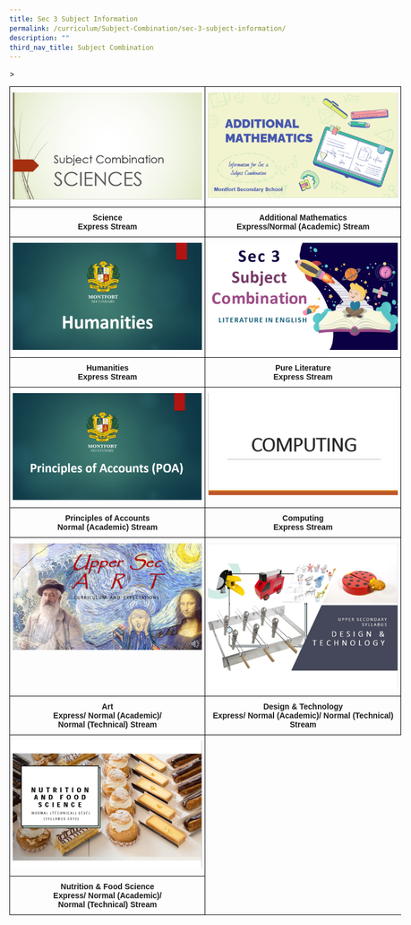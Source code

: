 ```yaml
---
title: Sec 3 Subject Information
permalink: /curriculum/Subject-Combination/sec-3-subject-information/
description: ""
third_nav_title: Subject Combination
---
```

<style type="text/css">
.tg  {border-collapse:collapse;border-spacing:0;margin:0px auto;}
.tg td{border-color:black;border-style:solid;border-width:1px;font-family:Arial, sans-serif;font-size:14px;
  overflow:hidden;padding:10px 5px;word-break:normal;}
.tg th{border-color:black;border-style:solid;border-width:1px;font-family:Arial, sans-serif;font-size:14px;
  font-weight:normal;overflow:hidden;padding:10px 5px;word-break:normal;}
.tg .tg-baqh{text-align:center;vertical-align:top}
.tg .tg-cyxe{background-color:#ffffff;color:#454545;font-weight:bold;text-align:center;vertical-align:top}
.tg .tg-amwm{font-weight:bold;text-align:center;vertical-align:top}
</style>
&gt;
	
<table class="tg" style="undefined;table-layout: fixed; width: 700px">
<colgroup>
<col style="width: 350px">
<col style="width: 350px">
</colgroup>
<tbody>
  <tr>
    <td class="tg-baqh"><a href="https://drive.google.com/file/d/1Fm6npbvxrXp2t_HJYGpmBg4TVPTq_zke/view" target="_self"> 
          <img src="/images/Sciences.jpeg"></a></td>
    <td class="tg-baqh"><a href="https://drive.google.com/file/d/1L52xuP88MvxMzRj3gQnv3-Qm8ASYCCC4/view" target="_self"> 
          <img src="/images/AMaths.jpeg"></a></td>
  </tr>
  <tr>
    <td class="tg-amwm">Science<br>Express Stream</td>
    <td class="tg-amwm">Additional Mathematics<br>Express/Normal (Academic) Stream</td>
  </tr>
  <tr>
    <td class="tg-baqh"><a href="https://drive.google.com/file/d/1vpNROKSHZ_JwertGiD9lVag5HAC6E9mR/view" target="_self"> 
          <img src="/images/Humanities.jpeg"></a></td>
    <td class="tg-baqh"><a href="https://drive.google.com/file/d/11LuEuVyuylPoYJo4j91A07xnmwvDr4te/view" target="_self"> 
          <img src="/images/Literature.jpeg"></a></td>
  </tr>
  <tr>
    <td class="tg-amwm"><span style="font-style:normal">Humanities</span><br><span style="font-style:normal">Express Stream</span></td>
    <td class="tg-amwm">Pure Literature<br>Express Stream</td>
  </tr>
  <tr>
    <td class="tg-baqh"><a href="https://drive.google.com/file/d/1gfkKvnO3ZPVr0fcH9X92PAS9SxXEJpQq/view" target="_self"> 
          <img src="/images/POA.jpeg"></a></td>
    <td class="tg-baqh"><a href="https://drive.google.com/file/d/1u3zcYbPTFgJIJLsahM04NMiZS-8jNLks/view" target="_self"> 
          <img src="/images/Computing.jpeg"></a></td>
  </tr>
  <tr>
    <td class="tg-amwm">Principles of Accounts <br>Normal (Academic) Stream</td>
<td class="tg-amwm">Computing <br>Express Stream</td>
  </tr>
  <tr>
    <td class="tg-baqh"><a href="https://drive.google.com/file/d/12BK9ipKFfJtfE87D50Z52h-Tx8pVVEjN/view" target="_self"> 
          <img src="/images/Art.jpeg"></a></td>
		<td class="tg-baqh"><a href="https://drive.google.com/file/d/1KpT8Ct7hpRVZW_npM6C8lfrbGSuYdrXy/view?usp=share_link" target="_self"> 
          <img src="/images/d&amp;t%20us%20(cover).jpg"></a>
  </td></tr>
  <tr>
    <td class="tg-amwm">Art<br>Express/ Normal (Academic)/ <br>Normal (Technical) Stream</td>
    <td class="tg-amwm">Design &amp; Technology <br>Express/ Normal (Academic)/ Normal (Technical) Stream</td>
  </tr>
<tr><td class="tg-baqh"><a href="https://drive.google.com/file/d/1PDymaCDIGymVA3f9QyChxsodi-rgyZHC/view?usp=share_link" target="_self">
          <img src="/images/nutrition%20&amp;%20food%20science%20cover.jpg"></a>
  </td></tr>
    <tr><td class="tg-amwm">Nutrition &amp; Food Science<br>Express/ Normal (Academic)/ <br>Normal (Technical) Stream</td></tr></tbody>
</table>